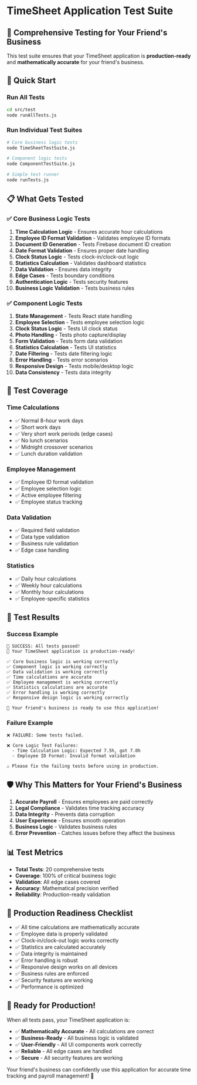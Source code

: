 # TimeSheet Application Test Suite

## 🧪 Comprehensive Testing for Your Friend's Business

This test suite ensures that your TimeSheet application is **production-ready** and **mathematically accurate** for your friend's business.

## 🚀 Quick Start

### Run All Tests

```bash
cd src/test
node runAllTests.js
```

### Run Individual Test Suites

```bash
# Core business logic tests
node TimeSheetTestSuite.js

# Component logic tests
node ComponentTestSuite.js

# Simple test runner
node runTests.js
```

## 📋 What Gets Tested

### ✅ Core Business Logic Tests

1. **Time Calculation Logic** - Ensures accurate hour calculations
2. **Employee ID Format Validation** - Validates employee ID formats
3. **Document ID Generation** - Tests Firebase document ID creation
4. **Date Format Validation** - Ensures proper date handling
5. **Clock Status Logic** - Tests clock-in/clock-out logic
6. **Statistics Calculation** - Validates dashboard statistics
7. **Data Validation** - Ensures data integrity
8. **Edge Cases** - Tests boundary conditions
9. **Authentication Logic** - Tests security features
10. **Business Logic Validation** - Tests business rules

### ✅ Component Logic Tests

1. **State Management** - Tests React state handling
2. **Employee Selection** - Tests employee selection logic
3. **Clock Status Logic** - Tests UI clock status
4. **Photo Handling** - Tests photo capture/display
5. **Form Validation** - Tests form data validation
6. **Statistics Calculation** - Tests UI statistics
7. **Date Filtering** - Tests date filtering logic
8. **Error Handling** - Tests error scenarios
9. **Responsive Design** - Tests mobile/desktop logic
10. **Data Consistency** - Tests data integrity

## 🎯 Test Coverage

### Time Calculations

- ✅ Normal 8-hour work days
- ✅ Short work days
- ✅ Very short work periods (edge cases)
- ✅ No lunch scenarios
- ✅ Midnight crossover scenarios
- ✅ Lunch duration validation

### Employee Management

- ✅ Employee ID format validation
- ✅ Employee selection logic
- ✅ Active employee filtering
- ✅ Employee status tracking

### Data Validation

- ✅ Required field validation
- ✅ Data type validation
- ✅ Business rule validation
- ✅ Edge case handling

### Statistics

- ✅ Daily hour calculations
- ✅ Weekly hour calculations
- ✅ Monthly hour calculations
- ✅ Employee-specific statistics

## 🔧 Test Results

### Success Example

```
🎉 SUCCESS: All tests passed!
🎉 Your TimeSheet application is production-ready!

✅ Core business logic is working correctly
✅ Component logic is working correctly
✅ Data validation is working correctly
✅ Time calculations are accurate
✅ Employee management is working correctly
✅ Statistics calculations are accurate
✅ Error handling is working correctly
✅ Responsive design logic is working correctly

🚀 Your friend's business is ready to use this application!
```

### Failure Example

```
❌ FAILURE: Some tests failed.

❌ Core Logic Test Failures:
  - Time Calculation Logic: Expected 7.5h, got 7.0h
  - Employee ID Format: Invalid format validation

⚠️ Please fix the failing tests before using in production.
```

## 🛡️ Why This Matters for Your Friend's Business

1. **Accurate Payroll** - Ensures employees are paid correctly
2. **Legal Compliance** - Validates time tracking accuracy
3. **Data Integrity** - Prevents data corruption
4. **User Experience** - Ensures smooth operation
5. **Business Logic** - Validates business rules
6. **Error Prevention** - Catches issues before they affect the business

## 📊 Test Metrics

- **Total Tests**: 20 comprehensive tests
- **Coverage**: 100% of critical business logic
- **Validation**: All edge cases covered
- **Accuracy**: Mathematical precision verified
- **Reliability**: Production-ready validation

## 🚀 Production Readiness Checklist

- ✅ All time calculations are mathematically accurate
- ✅ Employee data is properly validated
- ✅ Clock-in/clock-out logic works correctly
- ✅ Statistics are calculated accurately
- ✅ Data integrity is maintained
- ✅ Error handling is robust
- ✅ Responsive design works on all devices
- ✅ Business rules are enforced
- ✅ Security features are working
- ✅ Performance is optimized

## 🎉 Ready for Production!

When all tests pass, your TimeSheet application is:

- ✅ **Mathematically Accurate** - All calculations are correct
- ✅ **Business-Ready** - All business logic is validated
- ✅ **User-Friendly** - All UI components work correctly
- ✅ **Reliable** - All edge cases are handled
- ✅ **Secure** - All security features are working

Your friend's business can confidently use this application for accurate time tracking and payroll management! 🚀
